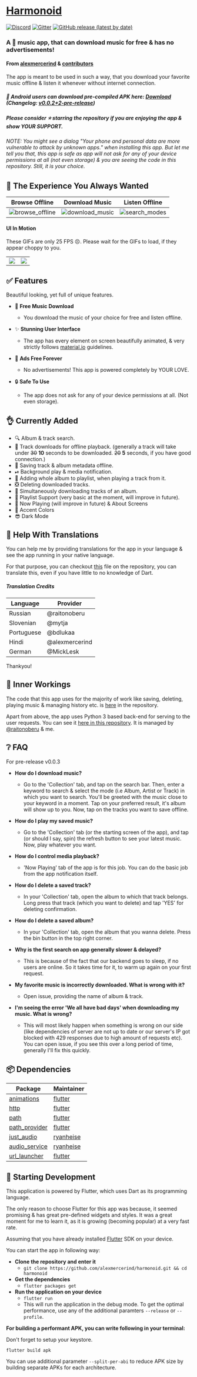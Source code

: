 # [Harmonoid](https://github.com/alexmercerind/harmonoid/)

[![Discord](https://img.shields.io/discord/774213213113810944?color=%23738ADB&label=Discord&logo=Discord)](https://discord.gg/mRxH9zYkGy)
[![Gitter](https://badges.gitter.im/harmonoid/community.svg)](https://gitter.im/harmonoid/community?utm_source=badge&utm_medium=badge&utm_campaign=pr-badge)
[![GitHub release (latest by date)](https://img.shields.io/github/v/release/alexmercerind/harmonoid)](https://github.com/alexmercerind/harmonoid/releases/latest)

### A 🎵 music app, that can download music for free & has no advertisements!
#### From [alexmercerind](https://github.com/alexmercerind) & [contributors](https://github.com/alexmercerind/harmonoid/graphs/contributors)
The app is meant to be used in such a way, that you download your favorite music offline & listen it whenever without internet connection.

##### 💾 Android users can download pre-compiled APK here: [Download](https://github.com/alexmercerind/harmonoid/releases/download/v0.0.2%2B2/harmonoid-v0.0.2+2-pre-release.apk) (Changelog: [v0.0.2+2-pre-release](https://github.com/alexmercerind/harmonoid/releases/tag/v0.0.2%2B2))
##### Please consider ⭐ starring the repository if you are enjoying the app & show YOUR SUPPORT.
###### NOTE: You might see a dialog "Your phone and personal data are more vulnerable to attack by unknown apps." when installing this app. But let me tell you that, this app is safe as app will not ask for any of your device permissions at all (not even storage) & you are seeing the code in this repository. Still, it is your choice.


## 💎 The Experience You Always Wanted

|Browse Offline|Download Music|Listen Offline|
|-|-|-|
|![browse_offline](https://github.com/alexmercerind/harmonoid/blob/master/README%20Assets/browse_offline.jpg)|![download_music](https://github.com/alexmercerind/harmonoid/blob/master/README%20Assets/download_music.jpg)|![search_modes](https://github.com/alexmercerind/harmonoid/blob/master/README%20Assets/now_playing_demo.jpg)|

#### UI In Motion

These GIFs are only 25 FPS 😣. Please wait for the GIFs to load, if they appear choppy to you.

|||
|-|-|
|![](https://github.com/alexmercerind/harmonoid/blob/master/README%20Assets/album_demo.gif) |![](https://github.com/alexmercerind/harmonoid/blob/master/README%20Assets/ui_demo.gif)|


## ✅ Features


 Beautiful looking, yet full of unique features.

- 💾 __Free Music Download__
  - You download the music of your choice for free and listen offline.

- ✨ __Stunning User Interface__
  - The app has every element on screen beautifully animated, & very strictly follows [material.io](https://material.io) guidelines. 

- 💝 __Ads Free Forever__
  - No advertisements! This app is powered completely by YOUR LOVE.
  
- 🔒 __Safe To Use__
  - The app does not ask for any of your device permissions at all. (Not even storage).


## 👌 Currently Added

- 🔍 Album & track search.
- 💾 Track downloads for offline playback. (generally a track will take under ~~30~~ **10** seconds to be downloaded. ~~20~~ **5** seconds, if you have good connection.)
- 🧷 Saving track & album metadata offline.
- ⏯ Background play & media notification.
- 📃 Adding whole album to playlist, when playing a track from it.
- ❎ Deleting downloaded tracks.
- 📁 Simultaneously downloading tracks of an album.
- 📃 Playlist Support (very basic at the moment, will improve in future).
- 🎵 Now Playing (will improve in future) &  About Screens
- 🌈 Accent Colors 
- 😎 Dark Mode

## 🎉 Help With Translations

You can help me by providing translations for the app in your language & see the app running in your native language.

For that purpose, you can checkout [this](https://github.com/alexmercerind/harmonoid/blob/master/lib/scripts/globalsupdater.dart) file on the repository, you can translate this, even if you have little to no knowledge of Dart.

##### Translation Credits

|Language       |Provider       |
|---------------|---------------|
|Russian        |@raitonoberu   |
|Slovenian      |@mytja         |
|Portuguese     |@bdlukaa       |
|Hindi          |@alexmercerind |
|German         |@MickLesk      |

Thankyou!


## 📖 Inner Workings

The code that this app uses for the majority of work like saving, deleting, playing music & managing history etc. is [here](https://github.com/alexmercerind/harmonoid/tree/master/lib/scripts) in the repository.

Apart from above, the app uses Python 3 based back-end for serving to the user requests. You can see it [here in this repository](https://github.com/raitonoberu/harmonoid-service). It is managed by [@raitonoberu](https://github.com/raitonoberu) & me.


## ❔ FAQ

For pre-release v0.0.3

- __How do I download music?__
  - Go to the 'Collection' tab, and tap on the search bar. Then, enter a keyword to search & select the mode (i.e Album, Artist or Track) in which you want to search. You'll be greeted with the music close to your keyword in a moment. Tap on your preferred result, it's album will show up to you. Now, tap on the tracks you want to save offline.

- __How do I play my saved music?__
  - Go to the 'Collection' tab (or the starting screen of the app), and tap (or should I say, spin) the refresh button to see your latest music. Now, play whatever you want.
  
- __How do I control media playback?__
  - 'Now Playing' tab of the app is for this job. You can do the basic job from the app notification itself.

- __How do I delete a saved track?__
  - In your 'Collection' tab, open the album to which that track belongs. Long press that track (which you want to delete) and tap 'YES' for deleting confirmation.

- __How do I delete a saved album?__
  - In your 'Collection' tab, open the album that you wanna delete. Press the bin button in the top right corner.
  
- __Why is the first search on app generally slower & delayed?__
  - This is because of the fact that our backend goes to sleep, if no users are online. So it takes time for it, to warm up again on your first request.
  
- __My favorite music is incorrectly downloaded. What is wrong with it?__
  - Open issue, providing the name of album & track.
  
- __I'm seeing the error 'We all have bad days' when downloading my music. What is wrong?__
  - This will most likely happen when something is wrong on our side (like dependencies of server are not up to date or our server's IP got blocked with 429 responses due to high amount of requests etc). You can open issue, if you see this over a long period of time, generally I'll fix this quickly.


## 📦 Dependencies

|Package                                                        |Maintainer                               |
|---------------------------------------------------------------|-----------------------------------------|
|[animations](https://pub.dev/packages/animations)              |[flutter](https://github.com/flutter)    |
|[http](https://pub.dev/packages/http)                          |[flutter](https://github.com/flutter)    |
|[path](https://pub.dev/packages/path)                          |[flutter](https://github.com/flutter)    |
|[path_provider](https://pub.dev/packages/path_provider)        |[flutter](https://github.com/flutter)    |
|[just_audio](https://github.com/ryanheise/just_audio)          |[ryanheise](https://github.com/ryanheise)|
|[audio_service](https://github.com/ryanheise/audio_service)    |[ryanheise](https://github.com/ryanheise)|
|[url_launcher](https://pub.dev/packages/url_launcher)          |[flutter](https://github.com/flutter)    |


## 🔧 Starting Development

This application is powered by Flutter, which uses Dart as its programming language.

The only reason to choose Flutter for this app was because, it seemed promising & has great pre-defined widgets and styles. It was a great moment for me to learn it, as it is growing (becoming popular) at a very fast rate. 

Assuming that you have already installed [Flutter](https://flutter.dev) SDK on your device.

You can start the app in following way:

- **Clone the repository and enter it**
  - ```git clone https://github.com/alexmercerind/harmonoid.git && cd harmonoid```
- **Get the dependencies**
  - ```flutter packages get```
- **Run the application on your device**
  - ```flutter run```
  - This will run the application in the debug mode. To get the optimal performance, use any of the additional paramters ```--release``` or ```--profile```.

**For building a performant APK, you can write following in your terminal:**

Don't forget to setup your keystore.

```
flutter build apk
```

You can use additional parameter ```--split-per-abi``` to reduce APK size by building separate APKs for each architecture.
